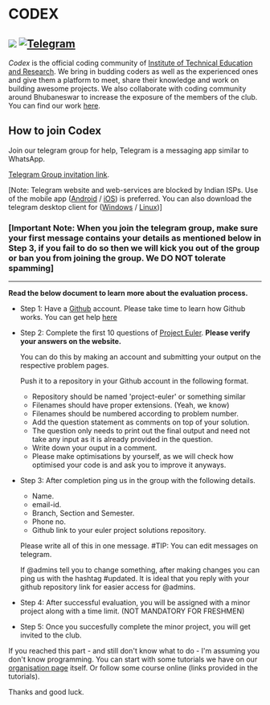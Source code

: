# CODEX
![](https://img.shields.io/badge/codex-ITER-blue.svg?style=for-the-badge&colorB=00ccff&logo=github)
[![Telegram](https://img.shields.io/badge/telegram-join-blue.svg?longCache=true&colorB=00ccff&style=for-the-badge&logo=telegram)](https://t.me/codexinit)
---

*Codex* is the official coding community of [Institute of Technical Education and Research](http://iter.ac.in/).
We bring in budding coders as well as the experienced ones and give them a platform to meet, share their knowledge and work on building awesome projects.
We also collaborate with coding community around Bhubaneswar to increase the exposure of the members of the club.
You can find our work [here](https://github.com/codex-iter).

## How to join Codex
Join our telegram group for help, Telegram is a messaging app similar to WhatsApp.   


[Telegram Group invitation link](https://t.me/codexinit).

[Note: Telegram website and web-services are blocked by Indian ISPs. Use of the mobile app ([Android](https://play.google.com/store/apps/details?id=org.telegram.messenger&hl=en_US) / [iOS](https://itunes.apple.com/us/app/telegram-messenger/id686449807)) is preferred. You can also download the telegram desktop client for ([Windows](https://www.microsoft.com/en-us/p/telegram-desktop/9nztwsqntd0s?activetab=pivot:overviewtab) / [Linux](https://telegram.org/dl/desktop/linux))]

### **[Important Note: When you join the telegram group, make sure your first message contains your details as mentioned below in Step 3, if you fail to do so then we will kick you out of the group or ban you from joining the group. We DO NOT tolerate spamming]**

---

**Read the below document to learn more about the evaluation process.**

* Step 1: Have a [Github](https://github.com/) account. Please take time to learn how Github works.
	You can get help [here](https://guides.github.com/)

* Step 2: Complete the first 10 questions of [Project Euler](https://projecteuler.net/archives).
	**Please verify your answers on the website.**
	
	You can do this by making an account and submitting your output on the respective problem pages.
	
	Push it to a repository in your Github account in the following format.
	
	- Repository should be named 'project-euler' or something similar
	- Filenames should have proper extensions. (Yeah, we know)
	- Filenames should be numbered according to problem number.
	- Add the question statement as comments on top of your solution.
	- The question only needs to print out the final output and need not take any input as it is already provided in the question.
	- Write down your ouput in a comment.
	- Please make optimisations by yourself, as we will check how optimised your code is and ask you to improve it anyways.
	
* Step 3: After completion ping us in the group with the following details.

	- Name.
	- email-id.
	- Branch, Section and Semester. 
	- Phone no.
	- Github link to your euler project solutions repository.
	
	Please write all of this in one message. #TIP: You can edit messages on telegram.
	
	If @admins tell you to change something, after making changes you can ping us with the hashtag #updated.
	It is ideal that you reply with your github repository link for easier access for @admins.
	
* Step 4: After successful evaluation, you will be assigned with a minor project along with a time limit.
	(NOT MANDATORY FOR FRESHMEN)

* Step 5: Once you succesfully complete the minor project, you will get invited to the club.

If you reached this part - and still don't know what to do - I'm assuming you don't know programming.
You can start with some tutorials we have on our [organisation page](https://github.com/codex-iter) itself. Or follow some course online (links provided in the tutorials).

Thanks and good luck.
